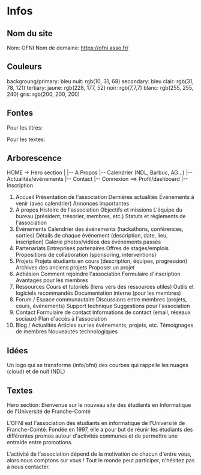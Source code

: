 # Infos

## Nom du site

Nom: OFNI
Nom de domaine: https://ofni.asso.fr/

## Couleurs

backgroung/primary: bleu nuit: rgb(10, 31, 68)
secondary: bleu clair: rgb(31, 78, 121)
tertiary: jaune: rgb(228, 177, 52)
noir: rgb(7,7,7)
blanc: rgb(255, 255, 240)
gris: rgb(200, 200, 200)
<!-- vert clair: rgb(124, 215, 164) -->
<!-- bleu nuit 1: rgb(12, 31, 38) -->

## Fontes

Pour les titres:
<link rel="preconnect" href="https://fonts.googleapis.com">
<link rel="preconnect" href="https://fonts.gstatic.com" crossorigin>
<link href="https://fonts.googleapis.com/css2?family=Josefin+Sans:ital,wght@0,100..700;1,100..700&display=swap" rel="stylesheet">

Pour les textes:
<link rel="preconnect" href="https://fonts.googleapis.com">
<link rel="preconnect" href="https://fonts.gstatic.com" crossorigin>
<link href="https://fonts.googleapis.com/css2?family=Josefin+Sans:ital,wght@0,100..700;1,100..700&family=Noto+Sans:ital,wght@0,100..900;1,100..900&display=swap" rel="stylesheet">

## Arborescence

HOME -> Hero section
    |
    |-- A Propos
    |-- Calendrier (NDL, Barbuc, AG...)
    |-- Actualités/événements
    |-- Contact
    |-- Connexion        ==> Profil/dashboard
        |-- Inscription


1. Accueil
Présentation de l'association
Dernières actualités
Événements à venir (avec calendrier)
Annonces importantes
2. À propos
Histoire de l'association
Objectifs et missions
L'équipe du bureau (président, trésorier, membres, etc.)
Statuts et règlements de l'association
3. Événements
Calendrier des événements (hackathons, conférences, sorties)
Détails de chaque événement (description, date, lieu, inscription)
Galerie photos/vidéos des événements passés
4. Partenariats
Entreprises partenaires
Offres de stages/emplois
Propositions de collaboration (sponsoring, interventions)
5. Projets
Projets étudiants en cours (description, équipes, progression)
Archives des anciens projets
Proposer un projet
6. Adhésion
Comment rejoindre l'association
Formulaire d'inscription
Avantages pour les membres
7. Ressources
Cours et tutoriels (liens vers des ressources utiles)
Outils et logiciels recommandés
Documentation interne (pour les membres)
8. Forum / Espace communautaire
Discussions entre membres (projets, cours, événements)
Support technique
Suggestions pour l'association
9. Contact
Formulaire de contact
Informations de contact (email, réseaux sociaux)
Plan d'accès à l'association
10. Blog / Actualités
Articles sur les événements, projets, etc.
Témoignages de membres
Nouveautés technologiques

## Idées

Un logo qui se transforme (info/ofni)
des courbes qui rappelle les nuages (cloud) et de nuit (NDL)

## Textes

Hero section: Bienvenue sur le nouveau site des étudiants en Informatique
de l'Université de Franche-Comté

L'OFNI est l'association des étudiants en informatique de l'Université de Franche-Comté. Fondée en 1997, elle a pour but de réunir les étudiants des différentes promos autour d'activités communes et de permettre une entraide entre promotions.

L'activité de l'association dépend de la motivation de chacun d'entre vous, alors nous comptons sur vous ! Tout le monde peut participer, n'hésitez pas à nous contacter.
